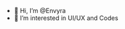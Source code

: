 - 👋 Hi, I’m @Envyra
- 👀 I’m interested in UI/UX and Codes

<!---
Envyra/Envyra is a ✨ special ✨ repository because its `README.md` (this file) appears on your GitHub profile.
You can click the Preview link to take a look at your changes.
--->
